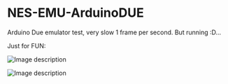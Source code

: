 # NES-EMU-ArduinoDUE
Arduino Due emulator test, very slow 1 frame per second. But running :D...

Just for FUN:

![Image description](https://github.com/nathalis/NES-EMU-ArduinoDUE/raw/master/IMG_20200628_103350.jpg)

![Image description](https://github.com/nathalis/NES-EMU-ArduinoDUE/raw/master/IMG_20200628_103357.jpg)
